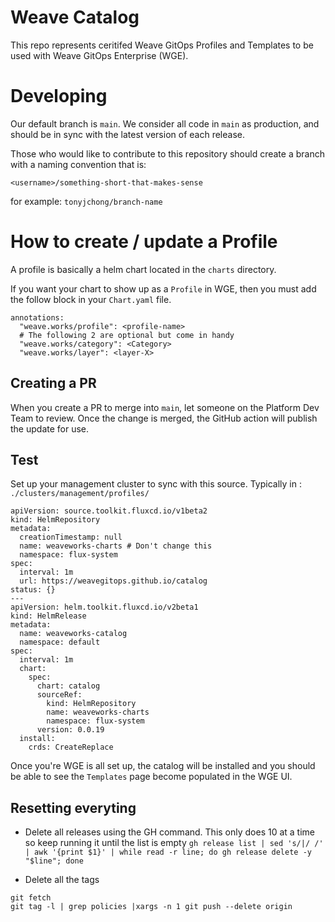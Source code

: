 # Weave Catalog

This repo represents ceritifed Weave GitOps Profiles and Templates to be used with Weave GitOps Enterprise (WGE). 


# Developing

Our default branch is `main`. We consider all code in `main` as production, and should be in sync with the latest version of each release. 

Those who would like to contribute to this repository should create a branch with a naming convention that is:

`<username>/something-short-that-makes-sense`

for example:
`tonyjchong/branch-name`


# How to create / update a Profile
A profile is basically a helm chart located in the `charts` directory. 

If you want your chart to show up as a `Profile` in WGE, then you must add the follow block in your `Chart.yaml` file. 

```
annotations:
  "weave.works/profile": <profile-name>
  # The following 2 are optional but come in handy
  "weave.works/category": <Category>
  "weave.works/layer": <layer-X>
```


## Creating a PR
When you create a PR to merge into `main`, let someone on the Platform Dev Team to review. Once the change is merged, the GitHub action will publish the update for use.  

## Test

Set up your management cluster to sync with this source. Typically in : `./clusters/management/profiles/`

```
apiVersion: source.toolkit.fluxcd.io/v1beta2
kind: HelmRepository
metadata:
  creationTimestamp: null
  name: weaveworks-charts # Don't change this
  namespace: flux-system
spec:
  interval: 1m
  url: https://weavegitops.github.io/catalog
status: {}
---
apiVersion: helm.toolkit.fluxcd.io/v2beta1
kind: HelmRelease
metadata:
  name: weaveworks-catalog
  namespace: default
spec:
  interval: 1m
  chart:
    spec:
      chart: catalog
      sourceRef:
        kind: HelmRepository
        name: weaveworks-charts
        namespace: flux-system
      version: 0.0.19
  install:
    crds: CreateReplace
```

Once you're WGE is all set up, the catalog will be installed and you should be able to see the `Templates` page become populated in the WGE UI. 

## Resetting everyting

* Delete all releases using the GH command. This only does 10 at a time so keep running it until the list is empty
`gh release list | sed 's/|/ /' | awk '{print $1}' | while read -r line; do gh release delete -y "$line"; done`

* Delete all the tags
```
git fetch
git tag -l | grep policies |xargs -n 1 git push --delete origin
```

